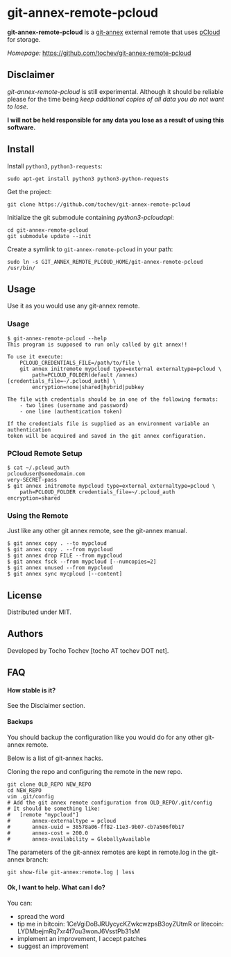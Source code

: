 # git-annex-remote-pcloud #

**git-annex-remote-pcloud** is a [git-annex](https://git-annex.branchable.com/) external remote that uses [pCloud](https://www.pcloud.com/) for storage.

*Homepage:* https://github.com/tochev/git-annex-remote-pcloud


## Disclaimer ##

*git-annex-remote-pcloud* is still experimental. Although it should be reliable please for the time being *keep additional copies of all data you do not want to lose*.

**I will not be held responsible for any data you lose as a result of using this software.**


## Install ##

Install `python3`, `python3-requests`:

    sudo apt-get install python3 python3-python-requests

Get the project:

    git clone https://github.com/tochev/git-annex-remote-pcloud

Initialize the git submodule containing *python3-pcloudapi*:

    cd git-annex-remote-pcloud
    git submodule update --init

Create a symlink to `git-annex-remote-pcloud` in your path:

    sudo ln -s GIT_ANNEX_REMOTE_PLCOUD_HOME/git-annex-remote-pcloud /usr/bin/


## Usage ##

Use it as you would use any git-annex remote.

### Usage ###

    $ git-annex-remote-pcloud --help
    This program is supposed to run only called by git annex!!

    To use it execute:
        PCLOUD_CREDENTIALS_FILE=/path/to/file \
        git annex initremote mypcloud type=external externaltype=pcloud \
            path=PCLOUD_FOLDER(default /annex) [credentials_file=~/.pcloud_auth] \
            encryption=none|shared|hybrid|pubkey

    The file with credentials should be in one of the following formats:
        - two lines (username and password)
        - one line (authentication token)

    If the credentials file is supplied as an environment variable an authentication
    token will be acquired and saved in the git annex configuration.

### PCloud Remote Setup ###

    $ cat ~/.pcloud_auth
    pclouduser@somedomain.com
    very-SECRET-pass
    $ git annex initremote mypcloud type=external externaltype=pcloud \
        path=PCLOUD_FOLDER credentials_file=~/.pcloud_auth encryption=shared

### Using the Remote ###

Just like any other git annex remote, see the git-annex manual.

    $ git annex copy . --to mypcloud
    $ git annex copy . --from mypcloud
    $ git annex drop FILE --from mypcloud
    $ git annex fsck --from mypcloud [--numcopies=2]
    $ git annex unused --from mypcloud
    $ git annex sync mycploud [--content]


## License ##

Distributed under MIT.


## Authors ##

Developed by Tocho Tochev [tocho AT tochev DOT net].


## FAQ ##

#### How stable is it? ####

See the Disclaimer section.

#### Backups ####

You should backup the configuration like you would do for any other git-annex remote.

Below is a list of git-annex hacks.

Cloning the repo and configuring the remote in the new repo.

    git clone OLD_REPO NEW_REPO
    cd NEW_REPO
    vim .git/config
    # Add the git annex remote configuration from OLD_REPO/.git/config
    # It should be something like:
    #   [remote "mypcloud"]
    #       annex-externaltype = pcloud
    #       annex-uuid = 38578a06-ff82-11e3-9b07-cb7a506f0b17
    #       annex-cost = 200.0
    #       annex-availability = GloballyAvailable

The parameters of the git-annex remotes are kept in remote.log in the git-annex branch:

    git show-file git-annex:remote.log | less


#### Ok, I want to help. What can I do? ####

You can:

 - spread the word
 - tip me in bitcoin: 1CeVgiDoBJRUycycKZwkcwzpsB3oyZUtmR or litecoin: LYDMbejmRq7xr4f7ou3wonJ6VsstPb31sM
 - implement an improvement, I accept patches
 - suggest an improvement
